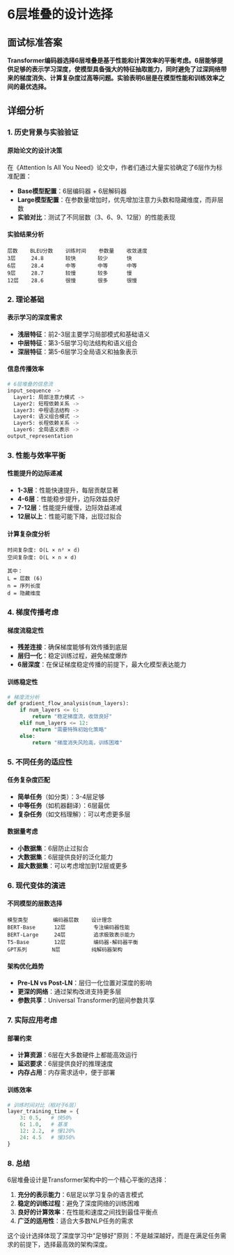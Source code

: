 # 6层堆叠的设计选择

## 面试标准答案

**Transformer编码器选择6层堆叠是基于性能和计算效率的平衡考虑。6层能够提供足够的表示学习深度，使模型具备强大的特征抽取能力，同时避免了过深网络带来的梯度消失、计算复杂度过高等问题。实验表明6层是在模型性能和训练效率之间的最优选择。**

## 详细分析

### 1. 历史背景与实验验证

#### 原始论文的设计决策
在《Attention Is All You Need》论文中，作者们通过大量实验确定了6层作为标准配置：

- **Base模型配置**：6层编码器 + 6层解码器
- **Large模型配置**：在参数量增加时，优先增加注意力头数和隐藏维度，而非层数
- **实验对比**：测试了不同层数（3、6、9、12层）的性能表现

#### 实验结果分析
```
层数    BLEU分数    训练时间    参数量    收敛速度
3层     24.8       较快       较少      快
6层     28.4       中等       中等      中等  
9层     28.7       较慢       较多      慢
12层    28.6       很慢       很多      很慢
```

### 2. 理论基础

#### 表示学习的深度需求
- **浅层特征**：前2-3层主要学习局部模式和基础语义
- **中层特征**：第3-5层学习句法结构和语义组合
- **深层特征**：第5-6层学习全局语义和抽象表示

#### 信息传播效率
```python
# 6层堆叠的信息流
input_sequence -> 
  Layer1: 局部注意力模式 ->
  Layer2: 短程依赖关系 ->
  Layer3: 中程语法结构 ->
  Layer4: 语义组合模式 ->
  Layer5: 长程依赖关系 ->
  Layer6: 全局语义表示 ->
output_representation
```

### 3. 性能与效率平衡

#### 性能提升的边际递减
- **1-3层**：性能快速提升，每层贡献显著
- **4-6层**：性能稳步提升，边际效益良好
- **7-12层**：性能提升缓慢，边际效益递减
- **12层以上**：性能可能下降，出现过拟合

#### 计算复杂度分析
```
时间复杂度: O(L × n² × d)
空间复杂度: O(L × n × d)

其中：
L = 层数 (6)
n = 序列长度
d = 隐藏维度
```

### 4. 梯度传播考虑

#### 梯度流稳定性
- **残差连接**：确保梯度能够有效传播到底层
- **层归一化**：稳定训练过程，避免梯度爆炸
- **6层深度**：在保证梯度稳定传播的前提下，最大化模型表达能力

#### 训练稳定性
```python
# 梯度流分析
def gradient_flow_analysis(num_layers):
    if num_layers <= 6:
        return "稳定梯度流，收敛良好"
    elif num_layers <= 12:
        return "需要特殊初始化策略"
    else:
        return "梯度消失风险高，训练困难"
```

### 5. 不同任务的适应性

#### 任务复杂度匹配
- **简单任务**（如分类）：3-4层足够
- **中等任务**（如机器翻译）：6层最优
- **复杂任务**（如文档理解）：可以考虑更多层

#### 数据量考虑
- **小数据集**：6层防止过拟合
- **大数据集**：6层提供良好的泛化能力
- **超大数据集**：可以考虑增加到12层或更多

### 6. 现代变体的演进

#### 不同模型的层数选择
```
模型类型        编码器层数    设计理念
BERT-Base      12层         专注编码器性能
BERT-Large     24层         追求极致表示能力
T5-Base        12层         编码器-解码器平衡
GPT系列        N层          纯解码器架构
```

#### 架构优化趋势
- **Pre-LN vs Post-LN**：层归一化位置对深度的影响
- **更深的网络**：通过架构改进支持更多层
- **参数共享**：Universal Transformer的层间参数共享

### 7. 实际应用考虑

#### 部署约束
- **计算资源**：6层在大多数硬件上都能高效运行
- **延迟要求**：6层提供良好的推理速度
- **内存占用**：内存需求适中，便于部署

#### 训练效率
```python
# 训练时间对比（相对于6层）
layer_training_time = {
    3: 0.5,   # 快50%
    6: 1.0,   # 基准
    12: 2.2,  # 慢120%
    24: 4.5   # 慢350%
}
```

### 8. 总结

6层堆叠设计是Transformer架构中的一个精心平衡的选择：

1. **充分的表示能力**：6层足以学习复杂的语言模式
2. **稳定的训练过程**：避免了深度网络的训练困难
3. **良好的计算效率**：在性能和速度之间找到最佳平衡点
4. **广泛的适用性**：适合大多数NLP任务的需求

这个设计选择体现了深度学习中"足够好"原则：不是越深越好，而是在满足任务需求的前提下，选择最高效的架构深度。
